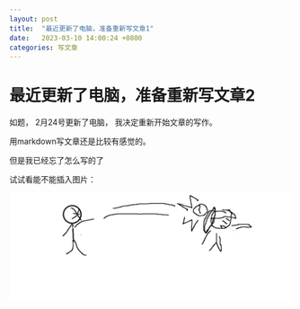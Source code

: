 ```yaml
---
layout: post
title:  "最近更新了电脑，准备重新写文章1"
date:   2023-03-10 14:00:24 +0800
categories: 写文章
---
```


# 最近更新了电脑，准备重新写文章2

如题， 2月24号更新了电脑， 我决定重新开始文章的写作。

用markdown写文章还是比较有感觉的。 

但是我已经忘了怎么写的了



试试看能不能插入图片：

![](https://github.com/huanglei3221/huanglei3221.github.io/blob/main/_posts/images/%E5%BC%80%E5%85%83%E7%A0%B8%E5%A6%88%E5%A6%88.bmp)







